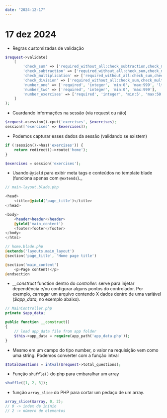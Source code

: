 ```yaml
---
date: "2024-12-17"
---
```


# 17 dez 2024

- Regras customizadas de validação

```php
$request->validate(
    [
        'check_sum' => ['required_without_all:check_subtraction,check_multiplication,check_division'],
        'check_subtraction' => ['required_without_all:check_sum,check_multiplication,check_division'],
        'check_multiplication' => ['required_without_all:check_sum,check_subtraction,check_division'],
        'check_division' => ['required_without_all:check_sum,check_multiplication,check_subtraction'],
        'number_one' => ['required', 'integer', 'min:0', 'max:999', 'lt:number_two'],
        'number_two' => ['required', 'integer', 'min:0', 'max:999'],
        'number_exercises' => ['required', 'integer', 'min:5', 'max:50'],
    ]
);
```

- Guardando informações na sessão (via request ou não)

```php
$request->session()->put('exercises', $exercises);
session(['exercises' => $exercises]);
```

- Podemos capturar esses dados da sessão (validando se existem)

```php
if (!session()->has('exercises')) {
    return redirect()->route('home');
}

$exercises = session('exercises');
```

- Usando `@yield` para exibir meta tags e conteúdos no template blade (funciona apenas com `@extends`).\_

```php
// main-layout.blade.php

<head>
    <title>@yield('page_title')</title>
</head>

<body>
    <header>header</header>
    @yield('main_content')
    <footer>footer</footer>
</body>
</html>

// home.blade.php
@extends('layouts.main_layout')
@section('page_title', 'Home page title')

@section('main_content')
    <p>Page content!</p>
@endsection
```

- _\_\_construct_ function dentro do _controller_: serve para injetar dependência e/ou configurar alguns pontos do controlador. Por exemplo, carregar um arquivo contendo X dados dentro de uma variável (_$app_data_, no exemplo abaixo).

```php
// MainController.php
private $app_data;

public function __construct()
{
    // load app_data file from app folder
    $this->app_data = require(app_path('app_data.php'));
}
```

- Mesmo em um campo do tipo number, o valor na requisição vem como uma string. Podemos converter com a função intval

```php
$totalQuestions = intval($request->total_questions);
```

- Função `shuffle()` do php para embaralhar um array

```php
shuffle([1, 2, 3]);
```

- função `array_slice` do PHP para cortar um pedaço de um array.

```php
array_slice($array, 0, 2);
// 0 -> index de inínio
// 2 -> número de elementos
```
